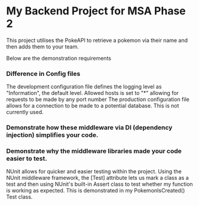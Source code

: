 # My Backend Project for MSA Phase 2
This project utilises the PokeAPI to retrieve a pokemon via their name and then adds them to your team.

Below are the demonstration requirements 

### Difference in Config files

The development configuration file defines the logging level as "Information", the default level. 
Allowed hosts is set to "*" allowing for requests to be made by any port number
The production configuration file allows for a connection to be made to a potential database. This is not currently used.


### Demonstrate how these middleware via DI (dependency injection) simplifies your code.



### Demonstrate why the middleware libraries made your code easier to test.

NUnit allows for quicker and easier testing within the project. Using the NUnit middleware framework, the [Test] attribute lets us mark a class as a test and then using NUnit's built-in Assert class to test whether my function is working as expected. This is demonstrated in my PokemonIsCreated() Test class.

